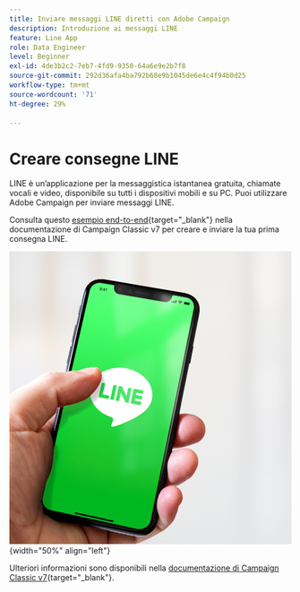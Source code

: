 ```yaml
---
title: Inviare messaggi LINE diretti con Adobe Campaign
description: Introduzione ai messaggi LINE
feature: Line App
role: Data Engineer
level: Beginner
exl-id: 4de3b2c2-7eb7-4fd9-9350-64a6e9e2b7f8
source-git-commit: 292d36afa4ba792b68e9b1045de6e4c4f94b0d25
workflow-type: tm+mt
source-wordcount: '71'
ht-degree: 29%

---
```


# Creare consegne LINE

LINE è un’applicazione per la messaggistica istantanea gratuita, chiamate vocali e video, disponibile su tutti i dispositivi mobili e su PC. Puoi utilizzare Adobe Campaign per inviare messaggi LINE.

Consulta questo [esempio end-to-end](https://experienceleague.adobe.com/docs/campaign-classic/using/sending-messages/line-channel.html?lang=it#example--create-and-send-a-personalized-line-message){target="_blank"} nella documentazione di Campaign Classic v7 per creare e inviare la tua prima consegna LINE.

![](../assets/do-not-localize/LINE-msg.jpeg){width="50%" align="left"}

Ulteriori informazioni sono disponibili nella [documentazione di Campaign Classic v7](https://experienceleague.adobe.com/docs/campaign-classic/using/sending-messages/line-channel.html?lang=it){target="_blank"}.

